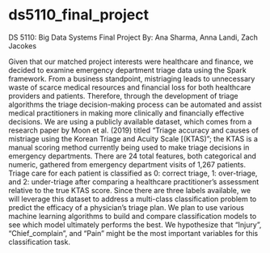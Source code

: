 # ds5110_final_project
DS 5110: Big Data Systems Final Project
By: Ana Sharma, Anna Landi, Zach Jacokes

Given that our matched project interests were healthcare and finance, we decided to examine emergency department triage data using the Spark framework. From a business standpoint, mistriaging leads to unnecessary waste of scarce medical resources and financial loss for both healthcare providers and patients. Therefore, through the development of triage algorithms the triage decision-making process can be automated and assist medical practitioners in making more clinically and financially effective decisions. We are using a publicly available dataset, which comes from a research paper by Moon et al. (2019) titled “Triage accuracy and causes of mistriage using the Korean Triage and Acuity Scale [(KTAS)”; the KTAS is a manual scoring method currently being used to make triage decisions in emergency departments. There are 24 total features, both categorical and numeric, gathered from emergency department visits of 1,267 patients. Triage care for each patient is classified as 0: correct triage, 1: over-triage, and 2: under-triage after comparing a healthcare practitioner’s assessment relative to the true KTAS score. Since there are three labels available, we will leverage this dataset to address a multi-class classification problem to predict the efficacy of a physician’s triage plan. We plan to use various machine learning algorithms to build and compare classification models to see which model ultimately performs the best. We hypothesize that “Injury”, “Chief_complain”, and “Pain” might be the most important variables for this classification task.